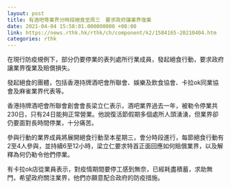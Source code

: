 ```yaml
---
layout: post
title: 有酒吧等業界分時段絕食至周三　要求政府讓業界復業
date: 2021-04-04 15:58:01.000000000 +08:00
link: https://news.rthk.hk/rthk/ch/component/k2/1584165-20210404.htm
categories: rthk
---
```


在現行防疫規例下，部分仍要停業的表列處所行業成員，發起絕食行動，要求政府讓業界復業及賠償損失。

發起絕食的團體，包括香港持牌酒吧會所聯會、娛樂及飲食協會、卡拉ok同業協會及麻雀業界代表等。

香港持牌酒吧會所聯會創會會長梁立仁表示，酒吧業界過去一年，被勒令停業共230日，只有24日能夠正常營業。他說復活節假期多個處所人頭湧湧，但業界卻仍要面對長時間停業，十分痛苦。

參與行動的業界成員將展開絕食行動至本星期三，會分時段進行，每節絕食行動有2至4人參與，並持續6至12小時，梁立仁要求特首正面回應如何賠償業界，以及解釋為何仍勒令他們停業。

有卡拉ok店從業員表示，對疫情期間要停工感到無奈，已經耗盡積蓄，求助無門，希望政府關注業界，他們亦願意配合政府的防疫措施。
